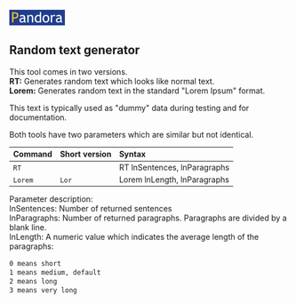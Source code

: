 [![Pandora](Images/pandora2.png)](../README.md)

## Random text generator  

This tool comes in two versions.  
**RT:** Generates random text which looks like normal text.  
**Lorem:** Generates random text in the standard "Lorem Ipsum" format. 

This text is typically used as "dummy" data during testing and for documentation.

Both tools have two parameters which are similar but not identical.  

| Command | Short version | Syntax |  
|:---|:--|:--|  
| `RT` | |  RT lnSentences, lnParagraphs  |  
| `Lorem` | `Lor`| Lorem lnLength, lnParagraphs  |

Parameter description:  
lnSentences: Number of returned sentences  
lnParagraphs: Number of returned paragraphs. Paragraphs are divided by a blank line.  
lnLength: A numeric value which indicates the average length of the paragraphs:   

    0 means short  
    1 means medium, default  
    2 means long  
    3 means very long  

